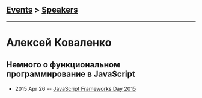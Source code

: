 ## [Events](../README.md) > [Speakers](../speakers.md)
---

# Алексей Коваленко

## Немного о функциональном программирование в JavaScript
- 2015 Apr 26 -- [JavaScript Frameworks Day 2015](https://frameworksdays.com/event/js-frameworks-day-2015/review/functional-programming-in-javascript)    
